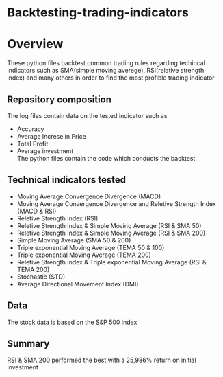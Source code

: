 # Backtesting-trading-indicators
# Overview
These python files backtest common trading rules regarding techincal indicators such as SMA(simple moving averege), RSI(relative strength index) and many others in order to find the most profible trading indicator 
## Repository composition
The log files contain data on the tested indicator such as
- Accuracy
- Average Increse in Price
- Total Profit
- Average investment<br/>
The python files contain the code which conducts the backtest

## Technical indicators tested
- Moving Average Convergence Divergence (MACD)
- Moving Average Convergence Divergence and Reletive Strength Index (MACD & RSI)
- Reletive Strength Index (RSI)
- Reletive Strength Index & Simple Moving Average (RSI & SMA 50)
- Reletive Strength Index & Simple Moving Average (RSI & SMA 200)
- Simple Moving Average (SMA 50 & 200)
- Triple exponential Moving Average (TEMA 50 & 100)
- Triple exponential Moving Average (TEMA 200)
- Reletive Strength Index & Triple exponential Moving Average (RSI & TEMA 200)
- Stochastic (STD)
-  Average Directional Movement Index (DMI)

## Data
The stock data is based on the S&P 500 index
## Summary
RSI & SMA 200 performed the best with a 25,986% return on initial investment



